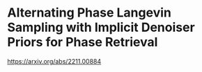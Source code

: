 # Alternating Phase Langevin Sampling with Implicit Denoiser Priors for Phase Retrieval
https://arxiv.org/abs/2211.00884
